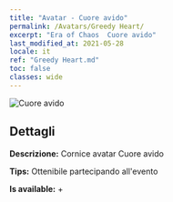 ```yaml
---
title: "Avatar - Cuore avido"
permalink: /Avatars/Greedy Heart/
excerpt: "Era of Chaos  Cuore avido"
last_modified_at: 2021-05-28
locale: it
ref: "Greedy Heart.md"
toc: false
classes: wide
---
```

 ![Cuore avido](/images/a/avatarFrame_75.png)

## Dettagli

 **Descrizione:** Cornice avatar Cuore avido 

 **Tips:** Ottenibile partecipando all'evento 

 **Is available:**  + 

